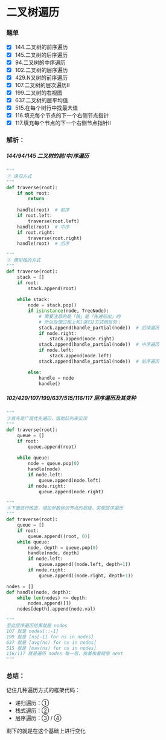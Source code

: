 # 二叉树遍历
### 题单
- [x] 144.二叉树的前序遍历 
- [x] 145.二叉树的后序遍历 
- [x] 94.二叉树的中序遍历
- [x] 102.二叉树的层序遍历
- [x] 429.N叉树的前序遍历
- [x] 107.二叉树的层次遍历II 
- [x] 199.二叉树的右视图 
- [x] 637.二叉树的层平均值 
- [x] 515.在每个树行中找最大值
- [x] 116.填充每个节点的下一个右侧节点指针
- [x] 117.填充每个节点的下一个右侧节点指针II

### 解析：
##### 144/94/145 二叉树的前/中/序遍历
```python
"""
① 递归方式
"""
def traverse(root):
    if not root:
        return
    
    handle(root)  # 前序
    if root.left:
        traverse(root.left)
    handle(root)  # 中序
    if root.right:
        traverse(root.right)
    handle(root)  # 后序
```
```python
"""
② 模拟栈的方式
"""
def traverse(root):
    stack = []
    if root:
        stack.append(root)
    
    while stack:
        node = stack.pop()
        if isinstance(node, TreeNode):
            # 需要注意的是「栈」是「先进后出」的
            # 所以处理过程上和[递归]方式相反的；
            stack.append(handle_partial(node))  # 后续遍历
            if node.right:
                stack.append(node.right)
            stack.append(handle_partial(node))  # 中序遍历    
            if node.left:
                stack.append(node.left)
            stack.append(handle_partial(node))  # 前序遍历

        else:
            handle = node
            handle()
```

##### 102/429/107/199/637/515/116/117 层序遍历及其变种
```python
"""
③首先是广度优先遍历，借助队列来实现
""" 
def traverse(root):
    queue = []
    if root:
        queue.append(root)
    
    while queue:
        node = queue.pop(0)
        handle(node)
        if node.left:
            queue.append(node.left)
        if node.right:
            queue.append(node.right)
```
```python
"""
④下面进行改造，增加参数标识节点的层级，实现层序遍历
"""
def traverse(root):
    queue = []
    if root:
        queue.append((root, 0))
    while queue:
        node, depth = queue.pop(0)
        handle(node, depth)
        if node.left:
            queue.append((node.left, depth+1))
        if node.right:
            queue.append((node.right, depth+1))

nodes = []
def handle(node, depth):
    while len(nodes) <= depth:
        nodes.append([])
    nodes[depth].append(node.val)

"""
至此层序遍历结果就是 nodes
107 就是 nodes[::-1]
199 就是 [ns[-1] for ns in nodes]
637 就是 [avg(ns) for ns in nodes]
515 就是 [max(ns) for ns in nodes]
116/117 就是遍历 nodes 每一层，挨着挨着赋值 next
"""
```
### 总结：
记住几种遍历方式的框架代码：
- 递归遍历：①
- 栈式遍历：②
- 层序遍历：③ / ④

剩下的就是在这个基础上进行变化